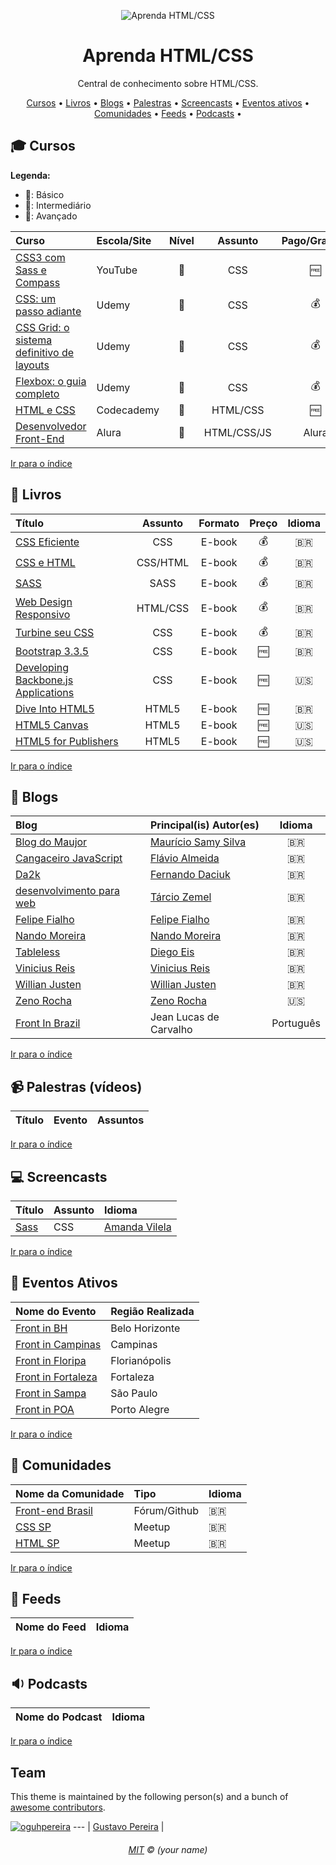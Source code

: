 <p align="center">
	<img src="https://raw.githubusercontent.com/learnbr/html-css/master/logo.png" alt="Aprenda HTML/CSS" style="max-width:100%;">
</p>

<h1 align="center">Aprenda HTML/CSS</h1>

<p align="center">Central de conhecimento sobre HTML/CSS.</p>


<a id="user-content-Índice" class="anchor" href="#Índice" aria-hidden="true"></a>
<p align="center">
	<a href="#mortar_board-cursos">Cursos</a> •
	<a href="#book-livros">Livros</a> •
	<a href="#newspaper-blogs">Blogs</a> •
	<a href="#video_camera-palestras-v%C3%ADdeos">Palestras</a> •
	<a href="#computer-screencasts">Screencasts</a> •
	<a href="#eventos-ativos">Eventos ativos</a> •
	<a href="#speech_balloon-comunidades">Comunidades</a> •
	<a href="#paperclip-feeds">Feeds</a> •
	<a href="#sound-podcasts">Podcasts</a> •
</p>

## :mortar_board: Cursos

**Legenda:**

- :green_heart:: Básico
- :large_orange_diamond:: Intermediário
- :red_circle:: Avançado

Curso | Escola/Site | Nível | Assunto | Pago/Gratuito
:-- | :-- | :--: | :--: | :--:
[CSS3 com Sass e Compass](https://www.youtube.com/watch?v=D9OpSGViDgA&list=PL3C05B7A66AC502CF) | YouTube | :large_orange_diamond: | CSS | :free:
[CSS: um passo adiante](https://www.udemy.com/css-um-passo-adiante/?couponCode=APRENDA_FRONTEND) | Udemy | :large_orange_diamond: | CSS | :moneybag:
[CSS Grid: o sistema definitivo de layouts](https://www.udemy.com/css-grid-layout/?couponCode=APRENDA_FRONTEND) | Udemy | :green_heart: | CSS | :moneybag:
[Flexbox: o guia completo](https://www.udemy.com/flexbox-guia-completo/?couponCode=APRENDA_FRONTEND) | Udemy | :green_heart: | CSS | :moneybag:
[HTML e CSS](https://www.codecademy.com/pt-BR/learn/web) | Codecademy | :green_heart: | HTML/CSS | :free:
[Desenvolvedor Front-End](https://www.alura.com.br/carreira-desenvolvedor-front-end) | Alura | :green_heart: | HTML/CSS/JS | Alura | :moneybag:

[Ir para o índice](#Índice)

## :book: Livros

Título | Assunto | Formato | Preço | Idioma
:-- | :--: | :--: | :--: | :--:
[CSS Eficiente](https://www.casadocodigo.com.br/products/livro-css-eficiente) | CSS | E-book | :moneybag: | :brazil:
[CSS e HTML](https://www.casadocodigo.com.br/products/livro-html-css) | CSS/HTML | E-book | :moneybag: | :brazil:
[SASS](https://www.casadocodigo.com.br/products/livro-sass) | SASS | E-book | :moneybag: | :brazil:
[Web Design Responsivo](https://www.casadocodigo.com.br/products/livro-web-design-responsivo) | HTML/CSS | E-book | :moneybag: | :brazil:
[Turbine seu CSS](https://www.casadocodigo.com.br/products/livro-turbine-css) | CSS | E-book | :moneybag: | :brazil:
[Bootstrap 3.3.5](http://livrosdomaujor.com.br/bootstrap3/codigos.html) | CSS | E-book | :free: | :brazil:
[Developing Backbone.js Applications](https://addyosmani.com/backbone-fundamentals/) | CSS | E-book | :free: | :us:
[Dive Into HTML5](https://diveintohtml5.com.br/) | HTML5 | E-book | :free: | :brazil:
[HTML5 Canvas](http://chimera.labs.oreilly.com/books/1234000001654/index.html) | HTML5 | E-book | :free: | :us:
[HTML5 for Publishers](http://chimera.labs.oreilly.com/books/1234000000770/index.html) | HTML5 | E-book | :free: | :us:
[Ir para o índice](#Índice)

## :newspaper: Blogs

Blog | Principal(is) Autor(es) | Idioma
:-- | :-- | :--:
[Blog do Maujor](http://www.maujor.com/blog/) | [Maurício Samy Silva](https://github.com/maujor) | :brazil:
[Cangaceiro JavaScript](http://cangaceirojavascript.com.br/) | [Flávio Almeida](https://github.com/flaviohenriquealmeida) | :brazil:
[Da2k](http://blog.da2k.com.br/) | [Fernando Daciuk](https://github.com/fdaciuk) | :brazil:
[desenvolvimento para web](http://desenvolvimentoparaweb.com/) | [Tárcio Zemel](https://about.me/tarciozemel) | :brazil:
[Felipe Fialho](http://www.felipefialho.com/blog/) | [Felipe Fialho](https://github.com/lfeh) | :brazil:
[Nando Moreira](https://nandomoreira.me/blog/) | [Nando Moreira](https://github.com/nandomoreirame) | :brazil:
[Tableless](http://tableless.com.br/) | [Diego Eis](https://github.com/diegoeis) | :brazil:
[Vinicius Reis](https://medium.com/@luizvinicius73) | [Vinicius Reis](https://github.com/vinicius73) | :brazil:
[Willian Justen](https://willianjusten.com.br/) | [Willian Justen](https://github.com/willianjusten) | :brazil:
[Zeno Rocha](https://zenorocha.com/articles/) | [Zeno Rocha](https://github.com/zenorocha) | :us:
[Front In Brazil](https://frontinbrazil.com.br/) | Jean Lucas de Carvalho | Português

[Ir para o índice](#Índice)

## :video_camera: Palestras (vídeos)

Título | Evento | Assuntos
:-- | :-- | :--


[Ir para o índice](#Índice)

## :computer: Screencasts
Título | Assunto | Idioma
:-- | :-- | :--
[Sass](https://www.youtube.com/playlist?list=PL77JVjKTJT2h4DPhWnTyVurZXugplVa1r) | CSS | [Amanda Vilela](https://github.com/amandavilela) | :brazil:

[Ir para o índice](#Índice)


## :circus_tent: Eventos Ativos

Nome do Evento | Região Realizada
:-- | :--
[Front in BH](https://frontinbh.com.br/) | Belo Horizonte
[Front in Campinas](https://frontincampinas.com.br/) | Campinas
[Front in Floripa](http://frontinfloripa.com.br/) | Florianópolis
[Front in Fortaleza](https://frontinfortaleza.com.br/) | Fortaleza
[Front in Sampa](https://www.frontinsampa.com.br/) | São Paulo
[Front in POA](https://frontin.poa.br/) | Porto Alegre



[Ir para o índice](#Índice)

## :speech_balloon: Comunidades

Nome da Comunidade | Tipo | Idioma
:-- | :-- | :--
[Front-end Brasil](https://github.com/frontendbr/forum/issues) | Fórum/Github | :brazil:
[CSS SP](https://www.meetup.com/pt-BR/CSS-SP/) | Meetup | :brazil: 
[HTML SP](https://www.meetup.com/pt-BR/html-sp/) | Meetup | :brazil: 

[Ir para o índice](#Índice)

## :paperclip: Feeds
Nome do Feed | Idioma
:-- | :--:


[Ir para o índice](#Índice)

## :sound: Podcasts
Nome do Podcast | Idioma
:-- | :--:


[Ir para o índice](#Índice)


## Team

This theme is maintained by the following person(s) and a bunch of [awesome contributors](https://github.com/learnbr/html-css/graphs/contributors).

[![oguhpereira](https://avatars3.githubusercontent.com/u/24482087?s=70&v=3)](https://github.com/oguhpereira) 
--- |
[Gustavo Pereira](https://github.com/oguhpereira) | 

<h6 align="center">
	<a href="./MIT.md">MIT</a>
	©
	(your name)
</h6>

